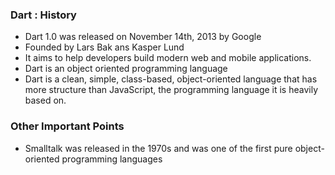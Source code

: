 ### Dart : History
* Dart 1.0 was released on November 14th, 2013 by Google
* Founded by Lars Bak ans Kasper Lund
*  It aims to help developers build modern web and mobile applications.
* Dart is an object oriented programming language
* Dart is a clean, simple, class-based, object-oriented language that has more structure than JavaScript, the programming language it is heavily based on.

### Other Important Points
* Smalltalk was released in the 1970s and was one of the first pure object-oriented programming languages